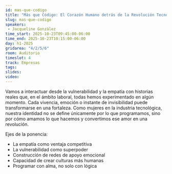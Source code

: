 ```yaml
---
id: mas-que-codigo
title: "Más que Código: El Corazón Humano detrás de la Revolución Tecnológica"
slug: mas-que-codigo
speakers:
 - Jacqueline González
time_start: 2025-10-23T09:45:00-06:00
time_end: 2025-10-23T10:15:00-06:00
day: h1-2025
gridarea: "4/2/5/6"
room: Auditorio
timeslot: 4
track: Empresas
tags:
slides: 
video: 
---
```


Vamos a interactuar desde la vulnerabilidad y la empatía con historias reales que, en el ámbito laboral, todas hemos experimentado en algún momento. Cada vivencia, emoción o instante de invisibilidad puede transformarse en una fortaleza. Como mujeres en la industria tecnológica, nuestra identidad no se define únicamente por lo que programamos, sino por cómo amamos lo que hacemos y convertimos ese amor en una revolución.

Ejes de la ponencia:

- La empatía como ventaja competitiva
- La vulnerabilidad como superpoder
- Construcción de redes de apoyo emocional
- Capacidad de crear culturas más humanas
- Programar con alma, no solo con lógica